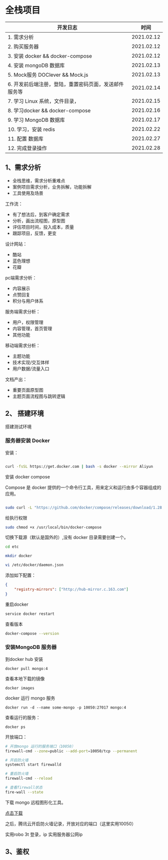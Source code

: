 # 全栈项目



| 开发日志                                              | 时间       |
| ----------------------------------------------------- | ---------- |
| 1. 需求分析                                           | 2021.02.12 |
| 2. 购买服务器                                         | 2021.02.12 |
| 3. 安装 docker && docker-compose                      | 2021.02.12 |
| 4. 安装 mongoDB 数据库                                | 2021.02.13 |
| 5. Mock服务 DOClever && Mock.js                       | 2021.02.13 |
| 6. 开发前后端注册，登陆，重置密码页面，发送邮件服务等 | 2021.02.14 |
| 7. 学习 Linux 系统，文件目录，                        | 2021.02.15 |
| 8. 学习docker && docker-compose                       | 2021.02.16 |
| 9. 学习 MongoDB 数据库                                | 2021.02.17 |
| 10. 学习，安装 redis                                  | 2021.02.22 |
| 11. 配置 数据库                                       | 2021.02.27 |
| 12. 完成登录操作                                      | 2021.02.28 |



##  1、需求分析



- 全栈思维，需求分析重难点
- 案例项目需求分析，业务拆解，功能拆解
- 工具使用及场景




工作流：

- 有了想法后，到客户确定需求
- 分析，画出流程图，原型图
- 评估项目时间，投入成本，质量
- 跟踪项目，反馈，更变




设计网站：

- 酷站
- 蓝色理想
-  花瓣


pc端需求分析：

- 内容展示
- 点赞回复
- 积分与用户体系  




服务端需求分析：

- 用户，权限管理
- 内容管理，首页管理
- 其他功能



移动端需求分析：

- 主题功能
- 技术实现/交互体样
- 用户数据/流量入口


文档产出：

- 重要页面原型图
- 主题页面流程图与跳转逻辑


## 2、 搭建环境


搭建测试环境 

### 服务器安装 Docker



安装：

```bash

curl -fsSL https://get.docker.com | bash -s docker --mirror Aliyun
```



安装 docker compose 



Compose 是 docker 提供的一个命令行工具，用来定义和运行由多个容器组成的应用。


```bash

sudo curl -L "https://github.com/docker/compose/releases/download/1.28.2/docker-compose-$(uname -s)-$(uname -m)" -o /usr/local/bin/docker-compose
```

给执行权限

```bash
sudo chmod +x /usr/local/bin/docker-compose
```

切换下载源（默认是国外的）,没有 docker 目录需要创建一个。

```bash
cd etc

mkdir docker

vi /etc/docker/daemon.json
```
添加如下配置：
```json
{
    "registry-mirrors": ["http://hub-mirror.c.163.com"]
}
```
重启docker

```bash
service docker restart
```

查看版本

```bash
docker-compose --version
```



### 安装MongoDB 服务器



到docker hub 安装

```docker
docker pull mongo:4
```

查看本地下载的镜像

```docker
docker images
```

docker 运行 mongo 服务

```
docker run -d --name some-mongo -p 10050:27017 mongo:4
```

查看运行的服务：

```docker
docker ps
```


开放端口：

```bash
# 开放mongo 运行的服务端口（10050）
firewall-cmd --zone=public --add-port=10050/tcp --permanent

# 开启防火墙
systemctl start firewalld

# 重启防火墙
firewall-cmd --reload

# 查看firewall状态
fire-wall --state
```

下载 mongo 远程图形化工具。

[点击下载](https://robomongo.org/download)

之后，腾讯云开启防火墙记录，开放对应的端口（这里实用10050）

实用robo 3t 登录，ip 实用服务器公网ip



## 3、鉴权

 